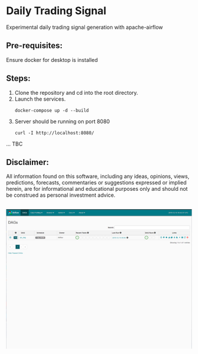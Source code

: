# Daily Trading Signal

Experimental daily trading signal generation with apache-airflow

## Pre-requisites:
Ensure docker for desktop is installed


## Steps:

1. Clone the repository and cd into the root directory.
2. Launch the services.
    ```
    docker-compose up -d --build
    ```
3. Server should be running on port 8080
    ```
    curl -I http://localhost:8080/
    ```
... TBC   

## Disclaimer:
All information found on this software, including any ideas, opinions, views, predictions, forecasts, commentaries or suggestions expressed or implied herein, are for informational and educational purposes only and should not be construed as personal investment advice.


##
![gethurricaneloss](img/airflowdb.png?raw=true)